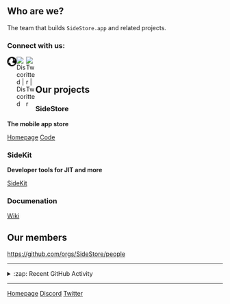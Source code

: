 <!-- 
Docs: How to use GitHub README and actions to auto-generate embedded content.
https://github.com/anuraghazra/github-readme-stats
https://www.youtube.com/watch?v=n6d4KHSKqGk
https://github.com/rahuldkjain/github-profile-readme-generator
 -->

## Who are we?

The team that builds `SideStore.app` and related projects.

### Connect with us:

<!--
[![Website](https://img.shields.io/website?label=sidestore.io&style=for-the-badge&url=https://sidestore.io)](https://sidestore.io)
[![Twitter Follow](https://img.shields.io/twitter/follow/sidestore_io?color=1DA1F2&logo=twitter&style=for-the-badge)](https://twitter.com/intent/follow?original_referer=https%3A%2F%2Fgithub.com%2Fsidestore&screen_name=sidestore)
[![GitHub Followers](https://img.shields.io/github/followers/sidestore?style=for-the-badge)]()
[![GitHub Sponsors](https://img.shields.io/github/sponsors/sidestore?style=for-the-badge
)]() 
-->

[<img align="left" alt="sidestore.io" width="22px" src="https://raw.githubusercontent.com/iconic/open-iconic/master/svg/globe.svg" />][website]
[<img align="left" alt="Discord | Discord" width="22px" src="https://cdn.jsdelivr.net/npm/simple-icons@v3/icons/discord.svg" />][discord]
[<img align="left" alt="Twitter | Twitter" width="22px" src="https://cdn.jsdelivr.net/npm/simple-icons@v3/icons/twitter.svg" />][twitter]

<br />
<br />

## Our projects

### SideStore

__The mobile app store__

[Homepage][website]
[Code][git.sidestore]

### SideKit

__Developer tools for JIT and more__

[SideKit][git.sidekit]

### Documenation

[Wiki][wiki]

## Our members

https://github.com/orgs/SideStore/people

---

<details>
  <summary>:zap: Recent GitHub Activity</summary>

<!--START_SECTION:activity-->
1. 🗣 Commented on [#326](https://github.com/SideStore/SideStore/issues/326) in [SideStore/SideStore](https://github.com/SideStore/SideStore)
2. 🗣 Commented on [#324](https://github.com/SideStore/SideStore/issues/324) in [SideStore/SideStore](https://github.com/SideStore/SideStore)
3. 🗣 Commented on [#324](https://github.com/SideStore/SideStore/issues/324) in [SideStore/SideStore](https://github.com/SideStore/SideStore)
4. ❗️ Closed issue [#325](https://github.com/SideStore/SideStore/issues/325) in [SideStore/SideStore](https://github.com/SideStore/SideStore)
5. 🗣 Commented on [#325](https://github.com/SideStore/SideStore/issues/325) in [SideStore/SideStore](https://github.com/SideStore/SideStore)
6. ❗️ Closed issue [#326](https://github.com/SideStore/SideStore/issues/326) in [SideStore/SideStore](https://github.com/SideStore/SideStore)
7. 🗣 Commented on [#326](https://github.com/SideStore/SideStore/issues/326) in [SideStore/SideStore](https://github.com/SideStore/SideStore)
8. ❗️ Opened issue [#326](https://github.com/SideStore/SideStore/issues/326) in [SideStore/SideStore](https://github.com/SideStore/SideStore)
9. 🗣 Commented on [#321](https://github.com/SideStore/SideStore/issues/321) in [SideStore/SideStore](https://github.com/SideStore/SideStore)
10. 🗣 Commented on [#324](https://github.com/SideStore/SideStore/issues/324) in [SideStore/SideStore](https://github.com/SideStore/SideStore)
11. 🗣 Commented on [#325](https://github.com/SideStore/SideStore/issues/325) in [SideStore/SideStore](https://github.com/SideStore/SideStore)
12. ❗️ Opened issue [#325](https://github.com/SideStore/SideStore/issues/325) in [SideStore/SideStore](https://github.com/SideStore/SideStore)
13. 💪 Opened PR [#12](https://github.com/SideStore/SideServer-Windows/pull/12) in [SideStore/SideServer-Windows](https://github.com/SideStore/SideServer-Windows)
14. 🗣 Commented on [#324](https://github.com/SideStore/SideStore/issues/324) in [SideStore/SideStore](https://github.com/SideStore/SideStore)
15. 🗣 Commented on [#324](https://github.com/SideStore/SideStore/issues/324) in [SideStore/SideStore](https://github.com/SideStore/SideStore)
16. 💪 Opened PR [#324](https://github.com/SideStore/SideStore/pull/324) in [SideStore/SideStore](https://github.com/SideStore/SideStore)
17. 🗣 Commented on [#158](https://github.com/SideStore/SideStore/issues/158) in [SideStore/SideStore](https://github.com/SideStore/SideStore)
18. ❗️ Opened issue [#11](https://github.com/SideStore/SideServer-Windows/issues/11) in [SideStore/SideServer-Windows](https://github.com/SideStore/SideServer-Windows)
19. 🗣 Commented on [#302](https://github.com/SideStore/SideStore/issues/302) in [SideStore/SideStore](https://github.com/SideStore/SideStore)
20. 🗣 Commented on [#321](https://github.com/SideStore/SideStore/issues/321) in [SideStore/SideStore](https://github.com/SideStore/SideStore)
<!--END_SECTION:activity-->

</details>

---

[Homepage][patreon] [Discord][discord] [Twitter][twitter]

<!--
- [Patreon][patreon]
- [OpenCollective][opencollective]
- [YouTube][youtube]
-->

[website]: https://sidestore.io
[wiki]: https://wiki.sidestore.io
[twitter]: https://twitter.com/sidestore_io
[discord]: https://discord.gg/CacsuuzsBq
[youtube]: https://youtube.com/TODO
[patreon]: https://www.patreon.com/SideStore
[opencollective]: https://opencollective.com/TODO
[git.sidestore]: https://github.com/SideStore/SideStore/
[git.sidekit]: https://github.com/SideStore/SideKit

